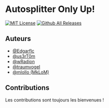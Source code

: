 # Autosplitter Only Up!

[![MIT License](https://img.shields.io/badge/License-MIT-green.svg)](./LICENSE.md) [![Github All Releases](https://img.shields.io/github/downloads/Edgarflc/autosplitter_only_up/total.svg)]()

## Auteurs

- [@Edgarflc](https://github.com/Edgarflc)
- [@us3rT0m](https://www.github.com/us3rT0m)
- [@wRadion](https://github.com/wRadion)
- [@traumvogel](https://github.com/traumvogel)
- [@mlollo (MkLoM)](https://github.com/mlollo)

## Contributions

Les contributions sont toujours les bienvenues !
